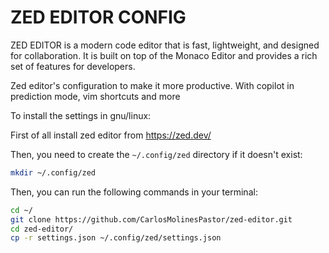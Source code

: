# ZED EDITOR CONFIG

ZED EDITOR is a modern code editor that is fast, lightweight, and designed for collaboration. It is built on top of the Monaco Editor and provides a rich set of features for developers.

Zed editor's configuration to make it more productive. With copilot in prediction mode, vim shortcuts and more

To install the settings in gnu/linux:

First of all install zed editor from <https://zed.dev/>

Then, you need to create the `~/.config/zed` directory if it doesn't exist:

```bash
mkdir ~/.config/zed
```

Then, you can run the following commands in your terminal:

```bash
cd ~/
git clone https://github.com/CarlosMolinesPastor/zed-editor.git
cd zed-editor/
cp -r settings.json ~/.config/zed/settings.json
```
